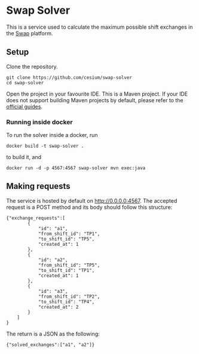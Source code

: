 # Swap Solver

This is a service used to calculate the maximum possible shift exchanges in the [Swap](https://github.com/cesium/swap) platform.

## Setup

Clone the repository.

```
git clone https://github.com/cesium/swap-solver
cd swap-solver
```

Open the project in your favourite IDE. This is a Maven project. If your IDE does not support building Maven projects by default, please refer to the [official guides](https://maven.apache.org/guides/getting-started/).


### Running inside docker

To run the solver inside a docker, run
```
docker build -t swap-solver .
```
to build it, and

```
docker run -d -p 4567:4567 swap-solver mvn exec:java
```

## Making requests

The service is hosted by default on http://0.0.0.0:4567. The accepted request is a POST method and its body should follow this structure:

```
{"exchange_requests":[
		{
			"id": "a1",
			"from_shift_id": "TP1",
			"to_shift_id": "TP5",
			"created_at": 1
		},
		{
			"id": "a2",
			"from_shift_id": "TP5",
			"to_shift_id": "TP1",
			"created_at": 1
		},
		{
			"id": "a3",
			"from_shift_id": "TP2",
			"to_shift_id": "TP4",
			"created_at": 2
		}
	]
}
```

The return is a JSON as the following:

```
{"solved_exchanges":["a1", "a2"]}
```
